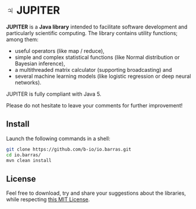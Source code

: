 # ♃ JUPITER

**JUPITER** is a **Java library** intended to facilitate software development and particularly
scientific computing. The library contains utility functions; among them:

  * useful operators (like map / reduce),
  * simple and complex statistical functions (like Normal distribution or Bayesian inference),
  * a multithreaded matrix calculator (supporting broadcasting) and
  * several machine learning models (like logistic regression or deep neural networks).

JUPITER is fully compliant with Java 5.

Please do not hesitate to leave your comments for further improvement!


## Install

Launch the following commands in a shell:
~~~bash
git clone https://github.com/b-io/io.barras.git
cd io.barras/
mvn clean install
~~~


## License

Feel free to download, try and share your suggestions about the libraries,
while respecting [this MIT License][license].

[license]: <LICENSE>
